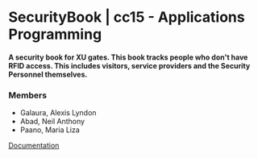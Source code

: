 # SecurityBook | cc15 - Applications Programming
#### A security book for XU gates. This book tracks people who don't have RFID access. This includes visitors, service providers and the Security Personnel themselves.

### Members
- Galaura, Alexis Lyndon
- Abad, Neil Anthony
- Paano, Maria Liza

[Documentation](https://docs.google.com/document/d/19XabSxG9-XLKl5nH8Pj13GM7Abxj1fDRSu07ItxJT3U/edit?usp=sharing)

